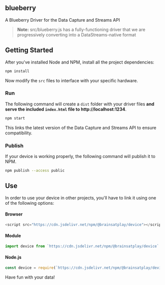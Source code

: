 ## blueberry
 A Blueberry Driver for the Data Capture and Streams API

 > **Note:** src/blueberry.js has a fully-functioning driver that we are progressively converting into a DataStreams-native format

## Getting Started 
After you've installed Node and NPM, install all the project dependencies: 
```bash
npm install
```

Now modify the `src` files to interface with your specific hardware.

### Run
The following command will create a `dist` folder with your driver files **and serve the included `index.html` file to http://localhost:1234**.

```bash
npm start
```

This links the latest version of the Data Capture and Streams API to ensure compatibility.

### Publish
If your device is working properly, the following command will publish it to NPM.
```bash
npm publish --access public
```

## Use
In order to use your device in other projects, you'll have to link it using one of the following options:

#### Browser
```javascript
<script src="https://cdn.jsdelivr.net/npm/@brainsatplay/device"></script>
```

#### Module

```javascript
import device from `https://cdn.jsdelivr.net/npm/@brainsatplay/device`
```

#### Node.js
```javascript
const device = require(`https://cdn.jsdelivr.net/npm/@brainsatplay/device`)
```

Have fun with your data!
